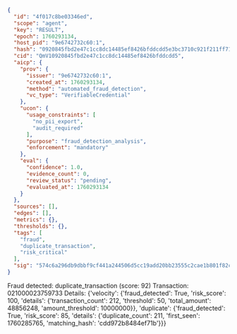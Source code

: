 ```json
{
  "id": "4f017c8be03346ed",
  "scope": "agent",
  "key": "RESULT",
  "epoch": 1760293134,
  "host_pid": "9e6742732c60:1",
  "hash": "0920845fbd2e47c1cc8dc14485ef8426bfddcdd5e3bc3710c921f211ff711097",
  "cid": "QmV10920845fbd2e47c1cc8dc14485ef8426bfddcdd5",
  "aicp": {
    "prov": {
      "issuer": "9e6742732c60:1",
      "created_at": 1760293134,
      "method": "automated_fraud_detection",
      "vc_type": "VerifiableCredential"
    },
    "ucon": {
      "usage_constraints": [
        "no_pii_export",
        "audit_required"
      ],
      "purpose": "fraud_detection_analysis",
      "enforcement": "mandatory"
    },
    "eval": {
      "confidence": 1.0,
      "evidence_count": 0,
      "review_status": "pending",
      "evaluated_at": 1760293134
    }
  },
  "sources": [],
  "edges": [],
  "metrics": {},
  "thresholds": {},
  "tags": [
    "fraud",
    "duplicate_transaction",
    "risk_critical"
  ],
  "sig": "574c6a296db9dbbf9cf441a244506d5cc19add20bb23555c2cae1b801f82c0c1"
}
```

Fraud detected: duplicate_transaction (score: 92)
Transaction: 021000023759733
Details: {'velocity': {'fraud_detected': True, 'risk_score': 100, 'details': {'transaction_count': 212, 'threshold': 50, 'total_amount': 48856248, 'amount_threshold': 10000000}}, 'duplicate': {'fraud_detected': True, 'risk_score': 85, 'details': {'duplicate_count': 211, 'first_seen': 1760285765, 'matching_hash': 'cdd972b8484ef71b'}}}